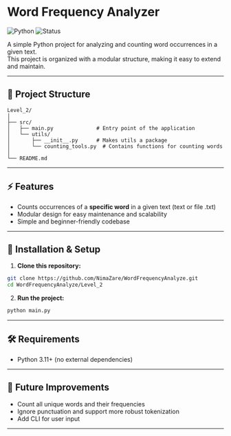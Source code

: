 # Word Frequency Analyzer

![Python](https://img.shields.io/badge/python-3.8%2B-blue)
![Status](https://img.shields.io/badge/status-active-success)

A simple Python project for analyzing and counting word occurrences in a given text.  
This project is organized with a modular structure, making it easy to extend and maintain.

---

## 📂 Project Structure

```
Level_2/
│
├── src/
│   ├── main.py              # Entry point of the application
│   └── utils/
│       ├── __init__.py      # Makes utils a package
│       └── counting_tools.py  # Contains functions for counting words
│
└── README.md
```

---

## ⚡ Features

- Counts occurrences of a **specific word** in a given text (text or file .txt)
- Modular design for easy maintenance and scalability  
- Simple and beginner-friendly codebase  

---

## 🚀 Installation & Setup

1. **Clone this repository:**

```bash
git clone https://github.com/NimaZare/WordFrequencyAnalyze.git
cd WordFrequencyAnalyze/Level_2
```

2. **Run the project:**

```bash
python main.py
```

---

## 🛠️ Requirements

* Python 3.11+ (no external dependencies)

---

## 📌 Future Improvements

* Count all unique words and their frequencies
* Ignore punctuation and support more robust tokenization
* Add CLI for user input

---
